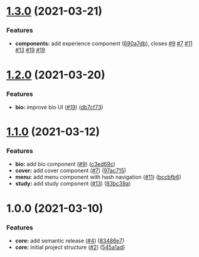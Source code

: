 # [1.3.0](https://github.com/AdrianInsua/curriculum-vitae/compare/v1.2.0...v1.3.0) (2021-03-21)


### Features

* **components:** add experience component ([690a7db](https://github.com/AdrianInsua/curriculum-vitae/commit/690a7db9f2b7dd90a0ac9b91d1a2b2893e2f0078)), closes [#9](https://github.com/AdrianInsua/curriculum-vitae/issues/9) [#7](https://github.com/AdrianInsua/curriculum-vitae/issues/7) [#11](https://github.com/AdrianInsua/curriculum-vitae/issues/11) [#13](https://github.com/AdrianInsua/curriculum-vitae/issues/13) [#19](https://github.com/AdrianInsua/curriculum-vitae/issues/19) [#19](https://github.com/AdrianInsua/curriculum-vitae/issues/19)

# [1.2.0](https://github.com/AdrianInsua/curriculum-vitae/compare/v1.1.0...v1.2.0) (2021-03-20)


### Features

* **bio:** improve bio UI ([#19](https://github.com/AdrianInsua/curriculum-vitae/issues/19)) ([db7cf73](https://github.com/AdrianInsua/curriculum-vitae/commit/db7cf73f565d1d4cfad07ab050de73b59f8892ac))

# [1.1.0](https://github.com/AdrianInsua/curriculum-vitae/compare/v1.0.0...v1.1.0) (2021-03-12)


### Features

* **bio:** add bio component ([#9](https://github.com/AdrianInsua/curriculum-vitae/issues/9)) ([c3ed69c](https://github.com/AdrianInsua/curriculum-vitae/commit/c3ed69c4a8f84d3555a5f10423c3c75a36a55401))
* **cover:** add cover component ([#7](https://github.com/AdrianInsua/curriculum-vitae/issues/7)) ([97ac715](https://github.com/AdrianInsua/curriculum-vitae/commit/97ac7156b94d9060615309eb7a8a7b963406449e))
* **menu:** add menu component with hash navigation ([#11](https://github.com/AdrianInsua/curriculum-vitae/issues/11)) ([bccbfb6](https://github.com/AdrianInsua/curriculum-vitae/commit/bccbfb67d8eedcfc9ded7ebef4940b349f801176))
* **study:** add study component ([#13](https://github.com/AdrianInsua/curriculum-vitae/issues/13)) ([83bc39a](https://github.com/AdrianInsua/curriculum-vitae/commit/83bc39ad1ad161b2656fd9cbf01925aeacdec522))

# 1.0.0 (2021-03-10)


### Features

* **core:** add semantic release ([#4](https://github.com/AdrianInsua/curriculum-vitae/issues/4)) ([83486e7](https://github.com/AdrianInsua/curriculum-vitae/commit/83486e7f80e40d1b677f08012aaebeb00f899af2))
* **core:** initial project structure ([#2](https://github.com/AdrianInsua/curriculum-vitae/issues/2)) ([545a1ad](https://github.com/AdrianInsua/curriculum-vitae/commit/545a1adc45022fc9604519cec4767a8c61b30a46))
